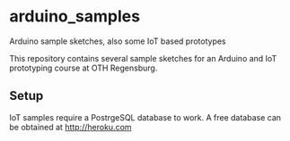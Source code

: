 # arduino_samples
Arduino sample sketches, also some IoT based prototypes

This repository contains several sample sketches for an Arduino and IoT prototyping course at OTH Regensburg.

## Setup
IoT samples require a PostrgeSQL database to work. A free database can be obtained at http://heroku.com

